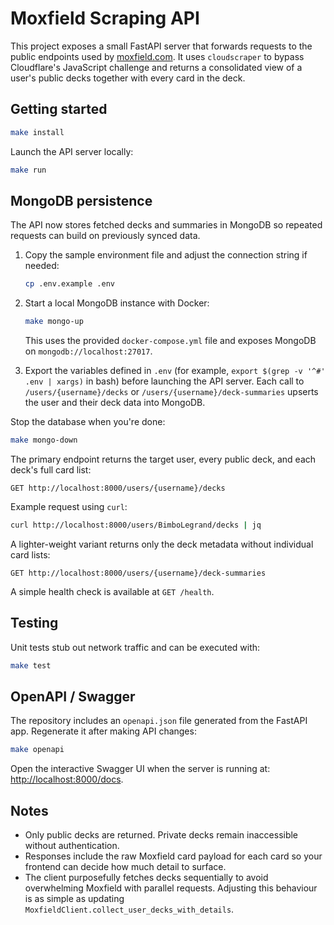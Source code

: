 # Moxfield Scraping API

This project exposes a small FastAPI server that forwards requests to the public endpoints used by [moxfield.com](https://moxfield.com). It uses `cloudscraper` to bypass Cloudflare's JavaScript challenge and returns a consolidated view of a user's public decks together with every card in the deck.

## Getting started

```bash
make install
```

Launch the API server locally:

```bash
make run
```

## MongoDB persistence

The API now stores fetched decks and summaries in MongoDB so repeated requests can build on previously synced data.

1. Copy the sample environment file and adjust the connection string if needed:

   ```bash
   cp .env.example .env
   ```

2. Start a local MongoDB instance with Docker:

   ```bash
   make mongo-up
   ```

   This uses the provided `docker-compose.yml` file and exposes MongoDB on `mongodb://localhost:27017`.

3. Export the variables defined in `.env` (for example, `export $(grep -v '^#' .env | xargs)` in bash) before launching the API server. Each call to `/users/{username}/decks` or `/users/{username}/deck-summaries` upserts the user and their deck data into MongoDB.

Stop the database when you're done:

```bash
make mongo-down
```

The primary endpoint returns the target user, every public deck, and each deck's full card list:

```
GET http://localhost:8000/users/{username}/decks
```

Example request using `curl`:

```bash
curl http://localhost:8000/users/BimboLegrand/decks | jq
```

A lighter-weight variant returns only the deck metadata without individual card lists:

```
GET http://localhost:8000/users/{username}/deck-summaries
```

A simple health check is available at `GET /health`.

## Testing

Unit tests stub out network traffic and can be executed with:

```bash
make test
```

## OpenAPI / Swagger

The repository includes an `openapi.json` file generated from the FastAPI app. Regenerate it after making API changes:

```bash
make openapi
```

Open the interactive Swagger UI when the server is running at: <http://localhost:8000/docs>.

## Notes

- Only public decks are returned. Private decks remain inaccessible without authentication.
- Responses include the raw Moxfield card payload for each card so your frontend can decide how much detail to surface.
- The client purposefully fetches decks sequentially to avoid overwhelming Moxfield with parallel requests. Adjusting this behaviour is as simple as updating `MoxfieldClient.collect_user_decks_with_details`.
